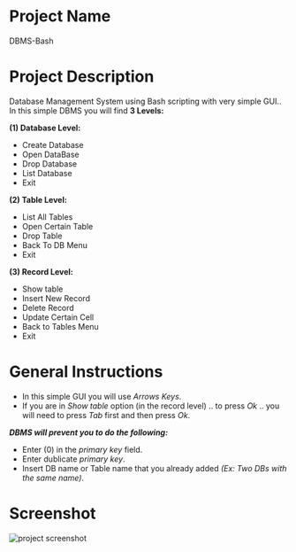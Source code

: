 # Project Name

DBMS-Bash

# Project Description

 Database Management System using Bash scripting with very simple GUI..
 In this simple DBMS you will find **3 Levels:**
 
**(1) Database Level:** 
  - Create Database
  - Open DataBase
  - Drop Database
  - List Database
  - Exit
  
**(2) Table Level:**
  - List All Tables
  - Open Certain Table
  - Drop Table
  - Back To DB Menu
  - Exit
  
**(3) Record Level:** 
  - Show table
  - Insert New Record
  - Delete Record
  - Update Certain Cell
  - Back to Tables Menu
  - Exit
  
  # General Instructions
  * In this simple GUI you will use *Arrows Keys*.
  * If you are in *Show table* option (in the record level) .. to press *Ok* .. you will need to press *Tab* first and then press *Ok*.
  
   ***DBMS will prevent you to do the following:***
   - Enter (0) in the *primary key* field.
   - Enter dublicate *primary key*.
   - Insert DB name or Table name that you already added *(Ex: Two DBs with the same name)*.
  
  # Screenshot
  
  ![project screenshot](https://user-images.githubusercontent.com/64940965/103439911-d3858a80-4c49-11eb-92b3-7695baafdc57.png)
  
  
